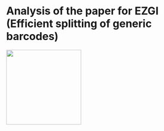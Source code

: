 # Analysis of the paper for EZGI (Efficient splitting of generic barcodes)


<img src=https://github.com/tstohn/Analysis-EZGI/docs/media/EZGI_ANALYSIS.png width="200" />
